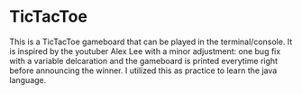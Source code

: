 # TicTacToe
This is a TicTacToe gameboard that can be played in the terminal/console. 
It is inspired by the youtuber Alex Lee with a minor adjustment: 
one bug fix with a variable delcaration and 
the gameboard is printed everytime right before announcing the winner.
I utilized this as practice to learn the java language.
